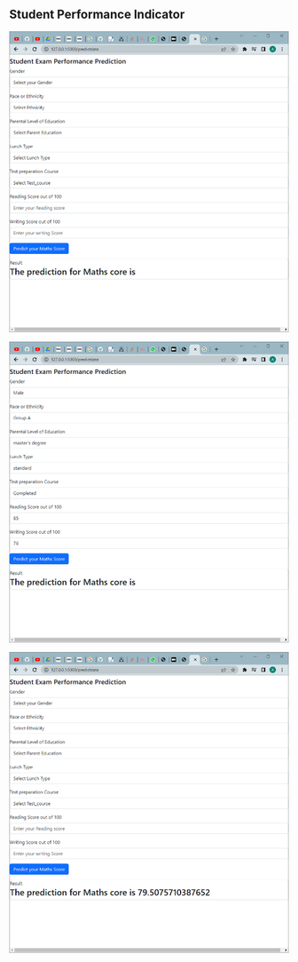 ## Student Performance Indicator

![Alt text](image.png)

![Alt text](image-1.png)

![Alt text](image-2.png)